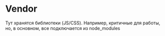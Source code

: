 # Vendor

Тут хранятся библиотеки (JS/CSS). Например, критичные для работы, но, в основном, все подключается из node_modules
